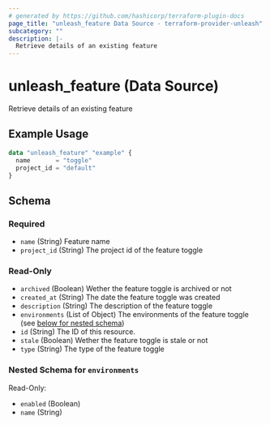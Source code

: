 ```yaml
---
# generated by https://github.com/hashicorp/terraform-plugin-docs
page_title: "unleash_feature Data Source - terraform-provider-unleash"
subcategory: ""
description: |-
  Retrieve details of an existing feature
---
```


# unleash_feature (Data Source)

Retrieve details of an existing feature

## Example Usage

```terraform
data "unleash_feature" "example" {
  name       = "toggle"
  project_id = "default"
}
```

<!-- schema generated by tfplugindocs -->
## Schema

### Required

- `name` (String) Feature name
- `project_id` (String) The project id of the feature toggle

### Read-Only

- `archived` (Boolean) Wether the feature toggle is archived or not
- `created_at` (String) The date the feature toggle was created
- `description` (String) The description of the feature toggle
- `environments` (List of Object) The environments of the feature toggle (see [below for nested schema](#nestedatt--environments))
- `id` (String) The ID of this resource.
- `stale` (Boolean) Wether the feature toggle is stale or not
- `type` (String) The type of the feature toggle

<a id="nestedatt--environments"></a>
### Nested Schema for `environments`

Read-Only:

- `enabled` (Boolean)
- `name` (String)
